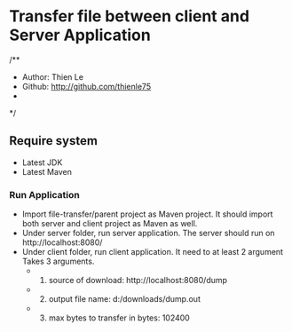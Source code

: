 # Transfer file between client and Server Application

/**
 * Author: Thien Le
 * Github: http://github.com/thienle75
 * 
 */
## Require system

- Latest JDK
- Latest Maven


### Run Application
- Import file-transfer/parent project as Maven project.  It should import both server and client project as Maven as well. 
- Under server folder, run server application. The server should run on http://localhost:8080/
- Under client folder, run client application. It need to at least 2 argument 
	 Takes 3 arguments. 
	 * 1. source of download: http://localhost:8080/dump 
	 * 2. output file name: d:/downloads/dump.out 
	 * 3. max bytes to transfer in bytes: 102400 